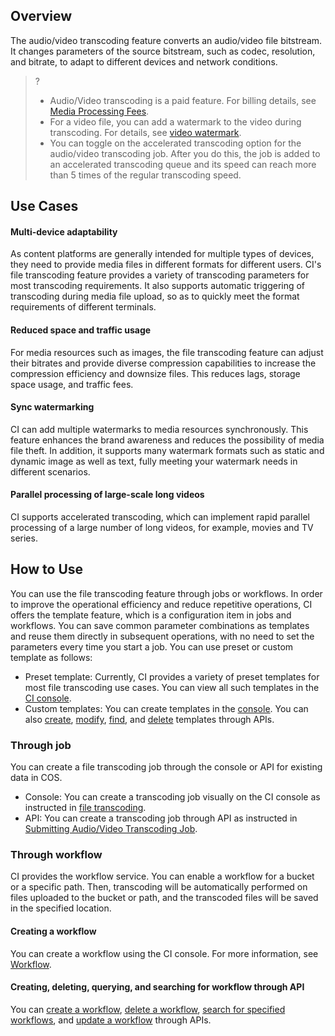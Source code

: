 ## Overview

The audio/video transcoding feature converts an audio/video file bitstream. It changes parameters of the source bitstream, such as codec, resolution, and bitrate, to adapt to different devices and network conditions.

>?
> - Audio/Video transcoding is a paid feature. For billing details, see [Media Processing Fees](https://intl.cloud.tencent.com/document/product/1045/49489).
> - For a video file, you can add a watermark to the video during transcoding. For details, see [video watermark](https://intl.cloud.tencent.com/document/product/1045/43606).
> - You can toggle on the accelerated transcoding option for the audio/video transcoding job. After you do this, the job is added to an accelerated transcoding queue and its speed can reach more than 5 times of the regular transcoding speed.
> 



## Use Cases

#### Multi-device adaptability

As content platforms are generally intended for multiple types of devices, they need to provide media files in different formats for different users. CI's file transcoding feature provides a variety of transcoding parameters for most transcoding requirements. It also supports automatic triggering of transcoding during media file upload, so as to quickly meet the format requirements of different terminals.

#### Reduced space and traffic usage

For media resources such as images, the file transcoding feature can adjust their bitrates and provide diverse compression capabilities to increase the compression efficiency and downsize files. This reduces lags, storage space usage, and traffic fees.

#### Sync watermarking

CI can add multiple watermarks to media resources synchronously. This feature enhances the brand awareness and reduces the possibility of media file theft. In addition, it supports many watermark formats such as static and dynamic image as well as text, fully meeting your watermark needs in different scenarios.

#### Parallel processing of large-scale long videos

CI supports accelerated transcoding, which can implement rapid parallel processing of a large number of long videos, for example, movies and TV series.

## How to Use

You can use the file transcoding feature through jobs or workflows. In order to improve the operational efficiency and reduce repetitive operations, CI offers the template feature, which is a configuration item in jobs and workflows. You can save common parameter combinations as templates and reuse them directly in subsequent operations, with no need to set the parameters every time you start a job. You can use preset or custom template as follows:
- Preset template: Currently, CI provides a variety of preset templates for most file transcoding use cases. You can view all such templates in the [CI console](https://console.cloud.tencent.com/ci).
- Custom templates: You can create templates in the [console](https://intl.cloud.tencent.com/document/product/1045/43606). You can also [create](https://intl.cloud.tencent.com/document/product/1045/49911), [modify](https://intl.cloud.tencent.com/document/product/1045/49925), [find](https://intl.cloud.tencent.com/document/product/1045/49919), and [delete](https://intl.cloud.tencent.com/document/product/1045/49918) templates through APIs.


### Through job

You can create a file transcoding job through the console or API for existing data in COS.

- Console: You can create a transcoding job visually on the CI console as instructed in [file transcoding](https://intl.cloud.tencent.com/document/product/1045/48064).
- API: You can create a transcoding job through API as instructed in [Submitting Audio/Video Transcoding Job](https://intl.cloud.tencent.com/document/product/1045/48941).



### Through workflow

CI provides the workflow service. You can enable a workflow for a bucket or a specific path. Then, transcoding will be automatically performed on files uploaded to the bucket or path, and the transcoded files will be saved in the specified location.

#### Creating a workflow

You can create a workflow using the CI console. For more information, see [Workflow](https://intl.cloud.tencent.com/document/product/1045/43604).

#### Creating, deleting, querying, and searching for workflow through API

You can [create a workflow](https://intl.cloud.tencent.com/document/product/1045/43733), [delete a workflow](https://intl.cloud.tencent.com/document/product/1045/43734), [search for specified workflows](https://intl.cloud.tencent.com/document/product/1045/50339), and [update a workflow](https://intl.cloud.tencent.com/document/product/1045/43738) through APIs.
